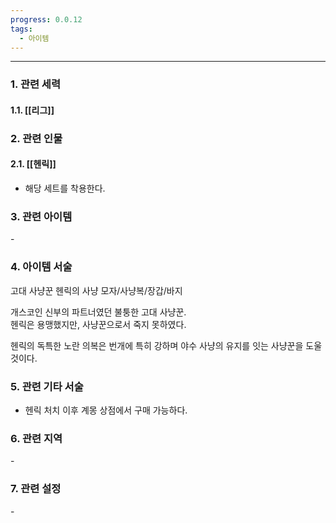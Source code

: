 ```yaml
---
progress: 0.0.12
tags:
  - 아이템
---
```

---
### 1. 관련 세력 
#### 1.1. [[리그]]

### 2. 관련 인물
#### 2.1. [[헨릭]]
- 해당 세트를 착용한다.
### 3. 관련 아이템
\-

### 4. 아이템 서술
고대 사냥꾼 헨릭의 사냥 모자/사냥복/장갑/바지

개스코인 신부의 파트너였던 불퉁한 고대 사냥꾼.  
헨릭은 용맹했지만, 사냥꾼으로서 죽지 못하였다.  
  
헨릭의 독특한 노란 의복은 번개에 특히 강하며 야수 사냥의 유지를 잇는 사냥꾼을 도울 것이다.


### 5. 관련 기타 서술
- 헨릭 처치 이후 계몽 상점에서 구매 가능하다.

### 6. 관련 지역
\-

### 7. 관련 설정
\-
